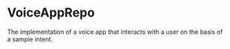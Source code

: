 # VoiceAppRepo
The implementation of a voice app that interacts with a user on the basis of a sample intent.

